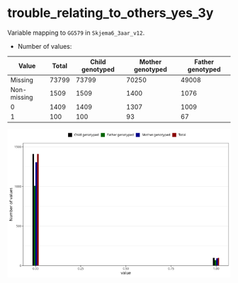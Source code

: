 # trouble_relating_to_others_yes_3y
Variable mapping to `GG579` in `Skjema6_3aar_v12`.
- Number of values:

| Value | Total | Child genotyped | Mother genotyped | Father genotyped |
| ----- | ----- | --------------- | ---------------- | ---------------- |
| Missing | 73799 | 73799 | 70250 | 49008 |
| Non-missing | 1509 | 1509 | 1400 | 1076 |
| 0 | 1409 | 1409 | 1307 | 1009 |
| 1 | 100 | 100 | 93 | 67 |



![](trouble_relating_to_others_yes_3y_n.png)



